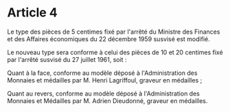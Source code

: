 # Article 4

Le type des pièces de 5 centimes fixé par l'arrêté du Ministre des Finances et des Affaires économiques du 22 décembre 1959 susvisé est modifié.

Le nouveau type sera conforme à celui des pièces de 10 et 20 centimes fixé par l'arrêté susvisé du 27 juillet 1961, soit :

Quant à la face, conforme au modèle déposé à l'Administration des Monnaies et médailles par M. Henri Lagriffoul, graveur en médailles ;

Quant au revers, conforme au modèle déposé à l'Administration des Monnaies et Médailles par M. Adrien Dieudonné, graveur en médailles.
